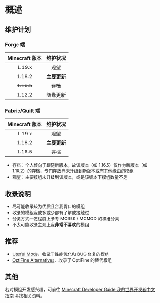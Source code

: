 # 概述

## 维护计划

### Forge 端

| Minecraft 版本 |   维护状况   |
| :------------: | :----------: |
|     1.19.x     |     观望     |
|     1.18.2     | **主要更新** |
|   ~~1.16.5~~   |   ~~存档~~   |
|     1.12.2     |   随缘更新   |

### Fabric/Quilt 端

| Minecraft 版本 |   维护状况   |
| :------------: | :----------: |
|     1.19.x     |     观望     |
|     1.18.2     | **主要更新** |
|   ~~1.16.5~~   |   ~~存档~~   |

- 存档：个人倾向于跟随新版本，故该版本（如 1.16.5）仅作为新版本（如 1.18.2）的存档，专门存放尚未升级到新版本或有其他缘由的模组
- 观望：主要模组未升级到该版本，或是该版本下模组数量不足

## 收录说明

- 尽可能收录较为优质且合我胃口的模组
- 收录的模组我或多或少都有了解或接触过
- 分类方式一定程度上参考 MCBBS / MCMOD 的模组分类
- 不太可能收录主观上我**非常不喜欢**的模组

## 推荐

- [Useful Mods](https://github.com/NordicGamerFE/usefulmods)，收录了性能优化和 BUG 修复的模组
- [OptiFine Alternatives](https://lambdaurora.dev/optifine_alternatives)，收录了 OptiFine 的替代模组

## 其他

若对模组开发感兴趣，可前往 [Minecraft Developer Guide 我的世界开发者中文指南](https://github.com/Mouse0w0/MinecraftDeveloperGuide) 寻找相关资料。
